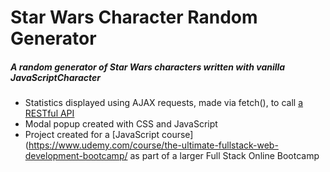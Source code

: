 # Star Wars Character Random Generator

##### A random generator of Star Wars characters written with vanilla JavaScriptCharacter 

- Statistics displayed using AJAX requests, made via fetch(), to call [a RESTful API](https://swapi.dev/)
- Modal popup created with CSS and JavaScript
- Project created for a [JavaScript course](https://www.udemy.com/course/the-ultimate-fullstack-web-development-bootcamp/ as part of a larger Full Stack Online Bootcamp

